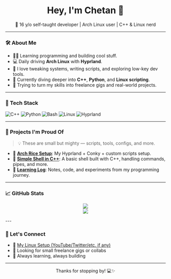 <h1 align="center">Hey, I'm Chetan 👋</h1>
<p align="center">🧠 16 y/o self-taught developer | Arch Linux user | C++ & Linux nerd</p>

---

### 🛠️ About Me

- 🧑‍💻 Learning programming and building cool stuff.
- 💻 Daily driving **Arch Linux** with **Hyprland**.
- 🔧 I love tweaking systems, writing scripts, and exploring low-key dev tools.
- 🌱 Currently diving deeper into **C++**, **Python**, and **Linux scripting**.
- 🚀 Trying to turn my skills into freelance gigs and real-world projects.

---

### 🧰 Tech Stack

![C++](https://img.shields.io/badge/C++-00599C?style=for-the-badge&logo=c%2b%2b&logoColor=white)
![Python](https://img.shields.io/badge/Python-3776AB?style=for-the-badge&logo=python&logoColor=white)
![Bash](https://img.shields.io/badge/Bash-121011?style=for-the-badge&logo=gnubash&logoColor=white)
![Linux](https://img.shields.io/badge/Linux-FCC624?style=for-the-badge&logo=linux&logoColor=black)
![Hyprland](https://img.shields.io/badge/Hyprland-1e1e2e?style=for-the-badge&logo=archlinux&logoColor=blue)

---

### 📂 Projects I'm Proud Of

> 💡 These are small but mighty — scripts, tools, configs, and more.

- 🔧 [**Arch Rice Setup**](https://github.com/chetannnnnnnnnnnn/dot-files): My Hyprland + Conky + custom scripts setup.
- 🐚 [**Simple Shell in C++**](https://github.com/chetannnnnnnnnnnn/Shell-in-c): A basic shell built with C++, handling commands, pipes, and more.
- 📜 [**Learning Log**](https://github.com/chetannnnnnnnnnnn/learning-log): Notes, code, and experiments from my programming journey.

---

### 📈 GitHub Stats

<p align="center">
  <img src="https://github-readme-stats.vercel.app/api?username=chetannnnnnnnnnnn&show_icons=true&theme=radical" />
  <br>
  <img src="https://streak-stats.demolab.com/?user=chetannnnnnnnnnnn&theme=radical" />
</p>
---

### 💬 Let's Connect

- 🐧 [My Linux Setup (YouTube/Twitter/etc. if any)](https://link)
- 💼 Looking for small freelance gigs or collabs
- 🧠 Always learning, always building

---

<p align="center">Thanks for stopping by! 💻✨</p>

